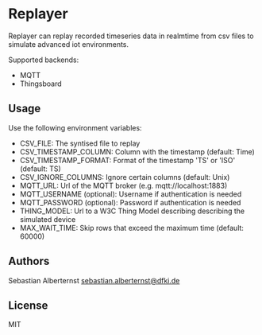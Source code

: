 # Replayer

Replayer can replay recorded timeseries data in realmtime from csv files to simulate advanced iot environments.

Supported backends:
  * MQTT
  * Thingsboard

## Usage

Use the following environment variables:

* CSV_FILE: The syntised file to replay
* CSV_TIMESTAMP_COLUMN: Column with the timestamp (default: Time)
* CSV_TIMESTAMP_FORMAT: Format of the timestamp 'TS' or 'ISO' (default: TS)
* CSV_IGNORE_COLUMNS: Ignore certain columns (default: Unix)
* MQTT_URL: Url of the MQTT broker (e.g. mqtt://localhost:1883)
* MQTT_USERNAME (optional): Username if authentication is needed
* MQTT_PASSWORD (optional): Password if authentication is needed
* THING_MODEL: Url to a W3C Thing Model describing describing the simulated device
* MAX_WAIT_TIME: Skip rows that exceed the maximum time (default: 60000)

## Authors

Sebastian Alberternst <sebastian.alberternst@dfki.de>

## License

MIT 
